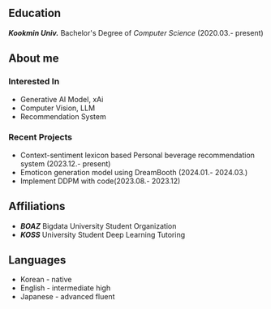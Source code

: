 ## Education
***Kookmin Univ.*** Bachelor's Degree of *Computer Science* (2020.03.- present)

## About me
### Interested In
- Generative AI Model, xAi
- Computer Vision, LLM
- Recommendation System

### Recent Projects
- Context-sentiment lexicon based Personal beverage recommendation system (2023.12.- present)
- Emoticon generation model using DreamBooth (2024.01.- 2024.03.)
- Implement DDPM with code(2023.08.- 2023.12)

## Affiliations
- ***BOAZ*** Bigdata University Student Organization
- ***KOSS*** University Student Deep Learning Tutoring

## Languages
- Korean - native
- English - intermediate high
- Japanese - advanced fluent
